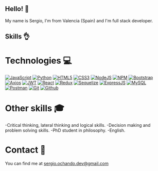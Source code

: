## Hello! :wave:
My name is Sergio, I'm from Valencia (Spain) and I'm full stack developer.

## Skills :ok_hand:

# Technologies :computer:
[![JavaScript](https://img.shields.io/badge/JavaScript-F7DF1E?logo=javascript&logoColor=000&style=flat)](https://developer.mozilla.org/en-US/docs/Web/JavaScript) [![Python](https://img.shields.io/badge/Python-3776AB?logo=python&logoColor=fff&style=flat)](https://docs.python.org/3/) [![HTML5](https://img.shields.io/badge/HTML5-E34F26?logo=html5&logoColor=fff&style=flat)](https://developer.mozilla.org/en-US/docs/Glossary/HTML5) [![CSS3](https://img.shields.io/badge/CSS3-1572B6?logo=css3&logoColor=fff&style=flat)](https://developer.mozilla.org/en-US/docs/Web/CSS) [![NodeJS](https://img.shields.io/badge/Node.js-393?logo=nodedotjs&logoColor=fff&style=flat)](https://developer.mozilla.org/en-US/docs/Web/API/Node) [![NPM](https://img.shields.io/badge/npm-CB3837?logo=npm&logoColor=fff&style=flat)](https://docs.npmjs.com/) [![Bootstrap](https://img.shields.io/badge/Bootstrap-7952B3?logo=bootstrap&logoColor=fff&style=flat)](https://getbootstrap.com/docs/4.1/getting-started/introduction/) [![Axios](https://img.shields.io/badge/Axios-5A29E4?logo=axios&logoColor=fff&style=flat)](https://axios-http.com/docs/intro) [![JWT](https://img.shields.io/badge/JSON%20Web%20Tokens-000?logo=jsonwebtokens&logoColor=fff&style=flat)](https://jwt.io/introduction) [![React](https://img.shields.io/badge/React-61DAFB?logo=react&logoColor=000&style=flat)](https://react.dev/learn) [![Redux](https://img.shields.io/badge/Redux-764ABC?logo=redux&logoColor=fff&style=flat)](https://redux.js.org/introduction/getting-started) [![Sequelize](https://img.shields.io/badge/Sequelize-52B0E7?logo=sequelize&logoColor=fff&style=flat)](https://sequelize.org/) [![ExpressJS](https://img.shields.io/badge/Express-000?logo=express&logoColor=fff&style=flat)](https://expressjs.com/) [![MySQL](https://img.shields.io/badge/MySQL-4479A1?logo=mysql&logoColor=fff&style=flat)](https://dev.mysql.com/doc/) [![Postman](https://img.shields.io/badge/Postman-FF6C37?logo=postman&logoColor=fff&style=flat)](https://www.postman.com/api-documentation-tool/) [![Git](https://img.shields.io/badge/Git-F05032?logo=git&logoColor=fff&style=flat)](https://developer.mozilla.org/en-US/docs/Glossary/Git) [![Github](https://img.shields.io/badge/GitHub-181717?logo=github&logoColor=fff&style=flat)](https://docs.github.com/es)

# Other skills :mortar_board:
-Critical thinking, lateral thinking and logical skills.
-Decision making and problem solving skills.
-PhD student in philosophy.
-English.

# Contact :email:
You can find me at sergio.ochando.dev@gmail.com